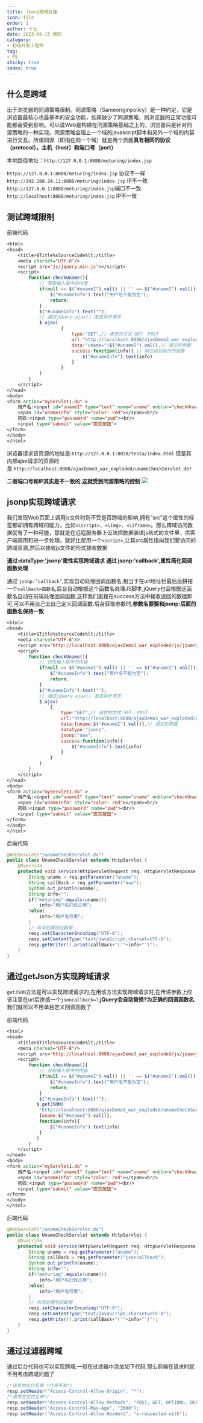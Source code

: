 ```yaml
---
title: Jsonp跨域处理
icon: file
order: 1
author: 十七
date: 2023-06-15 周四
category:
- 初级开发工程师
tag:
- P5
sticky: true
index: true
---
```



## 什么是跨域

出于浏览器的同源策略限制。同源策略（Sameoriginpolicy）是一种约定，它是浏览器最核心也最基本的安全功能，如果缺少了同源策略，则浏览器的正常功能可能都会受到影响。可以说Web是构建在同源策略基础之上的，浏览器只是针对同源策略的一种实现。同源策略会阻止一个域的javascript脚本和另外一个域的内容进行交互。所谓同源（即指在同一个域）就是两个页面**具有相同的协议（protocol），主机（host）和端口号（port）**

本地路径地址：`http://127.0.0.1:8080/meturing/index.jsp`

`https://127.0.0.1:8080/meturing/index.jsp` 协议不一样
`http://192.168.24.11:8080/meturing/index.jsp` IP不一致
`http://127.0.0.1:8888/meturing/index.jsp`端口不一致
`http://localhost:8080/meturing/index.jsp` IP不一致

## 测试跨域限制

前端代码
```JSP
<html>
<head>
    <title>$Title%sSourceCode%lt;/title>
    <meta charset="UTF-8"/>
    <script src="js/jquery.min.js"></script>
    <script>
        function checkUname(){
            // 获取输入框中的内容
            if(null == $("#unameI").val() || '' == $("#unameI").val()){
                $("#unameInfo").text("用户名不能为空");
                return;
            }
            $("#unameInfo").text("");
            // 通过jQuery.ajax() 发送异步请求
            $.ajax(
                    {
                        type:"GET",// 请求的方式 GET  POST
                        url:"http://localhost:8080/ajaxDemo3_war_exploded/unameCheckServlet.do?", // 请求的后台服务的路径
                        data:"uname="+$("#unameI").val(),// 提交的参数
                        success:function(info){ // 响应成功执行的函数
                            $("#unameInfo").text(info)
                        }
                    }
            )
        }
    </script>
</head>
<body>
<form action="myServlet1.do" >
    用户名:<input id="unameI" type="text" name="uname" onblur="checkUname()">
    <span id="unameInfo" style="color: red"></span><br/>
    密码:<input type="password" name="pwd"><br/>
    <input type="submit" value="提交按钮">
</form>
</body>
</html>
```

浏览器请求该资源的地址是:`http://127.0.0.1:8020/testa/index.html`
但是其内部ajax请求的资源的是:`http://localhost:8080/ajaxDemo3_war_exploded/unameCheckServlet.do? `

**二者端口号和IP其实是不一致的,这就受到同源策略的控制**
![](./assets/Pasted_image_20230408160401.png)

## jsonp实现跨域请求

我们发现Web页面上调用js文件时则不受是否跨域的影响,拥有”src”这个属性的标签都却拥有跨域的能力，比如`<\script>`、`<\img>`、`<\iframe>`。那么跨域访问数据就有了一种可能，那就是在远程服务器上设法把数据装进js格式的文件里，供客户端调用和进一步处理。就好比使用一个`<script>`,让其src属性指向我们要访问的跨域资源,然后以接收js文件的形式接收数据

**通过:dataType:'jsonp'属性实现跨域请求**
**通过 jsonp:'callback',属性简化回调函数处理**

通过 `jsonp:’callback’`,实现自动处理回调函数名,相当于在url地址栏最后后拼接一个`callback=函数名`,后台自动根据这个函数名处理JS脚本,jQuery也会根据这函数名自动在前端处理回调函数,这样我们直接在success方法中接收返回的数据即可,可以不用自己去自己定义回调函数.后台获取参数时,**参数名要要和jsonp:后面的函数名保持一致**

``` JSP
<html>
<head>
    <title>$Title%sSourceCode%lt;/title>
    <meta charset="UTF-8"/>
    <script src="http://localhost:8080/ajaxDemo3_war_exploded/js/jquery.min.js"></script>
    <script>
        function checkUname(){
            // 获取输入框中的内容
            if(null == $("#unameI").val() || '' == $("#unameI").val()){
                $("#unameInfo").text("用户名不能为空");
                return;
            }
            $("#unameInfo").text("");
            // 通过jQuery.ajax() 发送异步请求
            $.ajax(
                {
                    type:"GET",// 请求的方式 GET  POST
                    url:"http://localhost:8080/ajaxDemo3_war_exploded/unameCheckServlet.do?", // 请求的后台服务的路径
                    data:{uname:$("#unameI").val()},// 提交的参数
                    dataType:"jsonp",
                    jsonp:"aaa",
                    success:function(info){
                    	$("#unameInfo").text(info)
                    }
                }
            )
        }
    </script>
</head>
<body>
<form action="myServlet1.do" >
    用户名:<input id="unameI" type="text" name="uname" onblur="checkUname()">
    <span id="unameInfo" style="color: red"></span><br/>
    密码:<input type="password" name="pwd"><br/>
    <input type="submit" value="提交按钮">
</form>
</body>
</html>
```

后端代码
```Java
@WebServlet("/unameCheckServlet.do")
public class UnameCheckServlet extends HttpServlet {
    @Override
    protected void service(HttpServletRequest req, HttpServletResponse resp) throws ServletException, IOException {
        String uname = req.getParameter("uname");
        String callBack = req.getParameter("aaa");
        System.out.println(uname);
        String info="";
        if("meturing".equals(uname)){
            info="用户名已经占用";
        }else{
            info="用户名可用";
        }
        // 向浏览器响应数据
        resp.setCharacterEncoding("UTF-8");
        resp.setContentType("text/javaScript;charset=UTF-8");
        resp.getWriter().print(callBack+"('"+info+"')");
    }
}
```

## 通过getJson方实现跨域请求

`getJSON`方法是可以实现跨域请求的,在用该方法实现跨域请求时,在传递参数上应该注意在url后拼接一个`jsoncallback=?`,**jQuery会自动替换?为正确的回调函数名**,我们就可以不用单独定义回调函数了

前端代码
```JSP
<html>
<head>
    <title>$Title%sSourceCode%lt;/title>
    <meta charset="UTF-8"/>
    <script src="http://localhost:8080/ajaxDemo3_war_exploded/js/jquery.min.js"></script>
    <script>
        function checkUname(){
            // 获取输入框中的内容
            if(null == $("#unameI").val() || '' == $("#unameI").val()){
                $("#unameInfo").text("用户名不能为空");
                return;
            }
            $("#unameInfo").text("");
           $.getJSON(
           	"http://localhost:8080/ajaxDemo3_war_exploded/unameCheckServlet.do?jsoncallback=?",
           	{uname:$("#unameI").val()},
           	function(info){
           		$("#unameInfo").text(info)
           	}
           )
        }
    </script>
</head>
<body>
<form action="myServlet1.do" >
    用户名:<input id="unameI" type="text" name="uname" onblur="checkUname()">
    <span id="unameInfo" style="color: red"></span><br/>
    密码:<input type="password" name="pwd"><br/>
    <input type="submit" value="提交按钮">
</form>
</body>
</html>
```


后端代码
```Java
@WebServlet("/unameCheckServlet.do")
public class UnameCheckServlet extends HttpServlet {
    @Override
    protected void service(HttpServletRequest req, HttpServletResponse resp) throws ServletException, IOException {
        String uname = req.getParameter("uname");
        String callBack = req.getParameter("jsoncallback");
        System.out.println(uname);
        String info="";
        if("meturing".equals(uname)){
            info="用户名已经占用";
        }else{
            info="用户名可用";
        }
        // 向浏览器响应数据
        resp.setCharacterEncoding("UTF-8");
        resp.setContentType("text/javaScript;charset=UTF-8");
        resp.getWriter().print(callBack+"('"+info+"')");
    }
}
```


## 通过过滤器跨域

通过后台代码也可以实现跨域,一般在过滤器中添加如下代码,那么前端在请求时就不用考虑跨域问题了

```Java
/*请求地址白名单 *代表所有*/
resp.setHeader("Access-Control-Allow-Origin", "*");
/*请求方式白名单*/
resp.setHeader("Access-Control-Allow-Methods", "POST, GET, OPTIONS, DELETE");
resp.setHeader("Access-Control-Max-Age", "3600");
resp.setHeader("Access-Control-Allow-Headers", "x-requested-with");
```